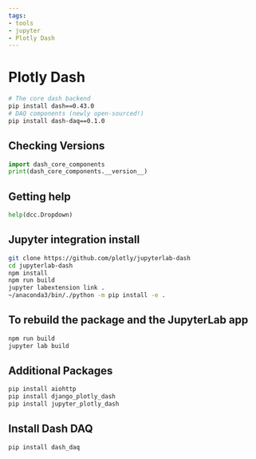 ```yaml
---
tags:
- tools
- jupyter
- Plotly Dash
---
```

# Plotly Dash

``` bash
# The core dash backend
pip install dash==0.43.0
# DAQ components (newly open-sourced!)
pip install dash-daq==0.1.0
```

## Checking Versions

``` python
import dash_core_components
print(dash_core_components.__version__)
```

## Getting help

``` python
help(dcc.Dropdown)
```

## Jupyter integration install

``` bash
git clone https://github.com/plotly/jupyterlab-dash
cd jupyterlab-dash
npm install
npm run build
jupyter labextension link .
~/anaconda3/bin/./python -m pip install -e .
```

## To rebuild the package and the JupyterLab app

``` bash
npm run build
jupyter lab build
```

## Additional Packages

``` bash
pip install aiohttp
pip install django_plotly_dash
pip install jupyter_plotly_dash
```

## Install Dash DAQ

``` bash
pip install dash_daq
```